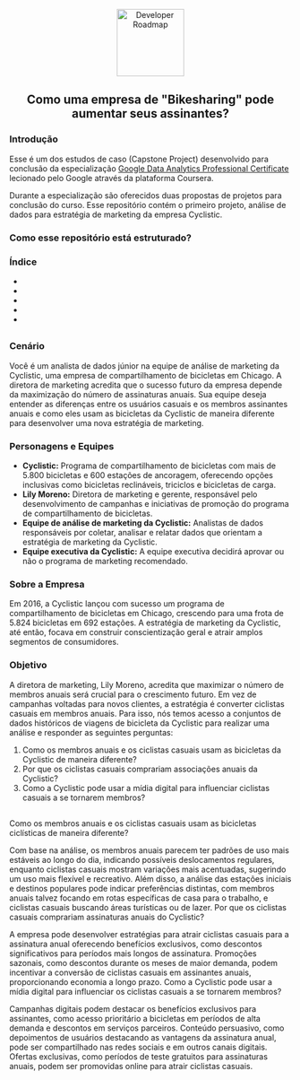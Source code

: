 <p align="center">
  <a href="https://github.com/marcoshsq/Projeto_Cyclistic">
    <img src="https://github.com/marcoshsq/GoogleDataAnalyticsCapstone/blob/main/Template/Bikes.png" alt="Developer Roadmap" width="120" height="">
  </a>
</p>
  <h2 align="center">Como uma empresa de "Bikesharing" pode aumentar seus assinantes?</h2>
</div>

### Introdução

Esse é um dos estudos de caso (Capstone Project) desenvolvido para conclusão da especialização [Google Data Analytics Professional Certificate](https://www.coursera.org/professional-certificates/google-data-analytics) lecionado pelo Google através da plataforma Coursera.

Durante a especialização são oferecidos duas propostas de projetos para conclusão do curso. Esse repositório contém o primeiro projeto, análise de dados para estratégia de marketing da empresa Cyclistic. 

### Como esse repositório está estruturado?

### Índice

- []()
- []()
- []()
- []()
- []()

##

### Cenário
Você é um analista de dados júnior na equipe de análise de marketing da Cyclistic, uma empresa de compartilhamento de bicicletas em Chicago. A diretora de marketing acredita que o sucesso futuro da empresa depende da maximização do número de assinaturas anuais. Sua equipe deseja entender as diferenças entre os usuários casuais e os membros assinantes anuais e como eles usam as bicicletas da Cyclistic de maneira diferente para desenvolver uma nova estratégia de marketing.

### Personagens e Equipes
- **Cyclistic:** Programa de compartilhamento de bicicletas com mais de 5.800 bicicletas e 600 estações de ancoragem, oferecendo opções inclusivas como bicicletas reclináveis, triciclos e bicicletas de carga.
- **Lily Moreno:** Diretora de marketing e gerente, responsável pelo desenvolvimento de campanhas e iniciativas de promoção do programa de compartilhamento de bicicletas.
- **Equipe de análise de marketing da Cyclistic:** Analistas de dados responsáveis por coletar, analisar e relatar dados que orientam a estratégia de marketing da Cyclistic.
- **Equipe executiva da Cyclistic:** A equipe executiva decidirá aprovar ou não o programa de marketing recomendado.

### Sobre a Empresa
Em 2016, a Cyclistic lançou com sucesso um programa de compartilhamento de bicicletas em Chicago, crescendo para uma frota de 5.824 bicicletas em 692 estações. A estratégia de marketing da Cyclistic, até então, focava em construir conscientização geral e atrair amplos segmentos de consumidores.

### Objetivo
A diretora de marketing, Lily Moreno, acredita que maximizar o número de membros anuais será crucial para o crescimento futuro. Em vez de campanhas voltadas para novos clientes, a estratégia é converter ciclistas casuais em membros anuais. Para isso, nós temos acesso a conjuntos de dados históricos de viagens de bicicleta da Cyclistic para realizar uma análise e responder as seguintes perguntas:

1. Como os membros anuais e os ciclistas casuais usam as bicicletas da Cyclistic de maneira diferente?
2. Por que os ciclistas casuais comprariam associações anuais da Cyclistic?
3. Como a Cyclistic pode usar a mídia digital para influenciar ciclistas casuais a se tornarem membros?

##

Como os membros anuais e os ciclistas casuais usam as bicicletas ciclísticas de maneira diferente?

Com base na análise, os membros anuais parecem ter padrões de uso mais estáveis ao longo do dia, indicando possíveis deslocamentos regulares, enquanto ciclistas casuais mostram variações mais acentuadas, sugerindo um uso mais flexível e recreativo.
Além disso, a análise das estações iniciais e destinos populares pode indicar preferências distintas, com membros anuais talvez focando em rotas específicas de casa para o trabalho, e ciclistas casuais buscando áreas turísticas ou de lazer.
Por que os ciclistas casuais comprariam assinaturas anuais do Cyclistic?

A empresa pode desenvolver estratégias para atrair ciclistas casuais para a assinatura anual oferecendo benefícios exclusivos, como descontos significativos para períodos mais longos de assinatura.
Promoções sazonais, como descontos durante os meses de maior demanda, podem incentivar a conversão de ciclistas casuais em assinantes anuais, proporcionando economia a longo prazo.
Como a Cyclistic pode usar a mídia digital para influenciar os ciclistas casuais a se tornarem membros?

Campanhas digitais podem destacar os benefícios exclusivos para assinantes, como acesso prioritário a bicicletas em períodos de alta demanda e descontos em serviços parceiros.
Conteúdo persuasivo, como depoimentos de usuários destacando as vantagens da assinatura anual, pode ser compartilhado nas redes sociais e em outros canais digitais.
Ofertas exclusivas, como períodos de teste gratuitos para assinaturas anuais, podem ser promovidas online para atrair ciclistas casuais.
